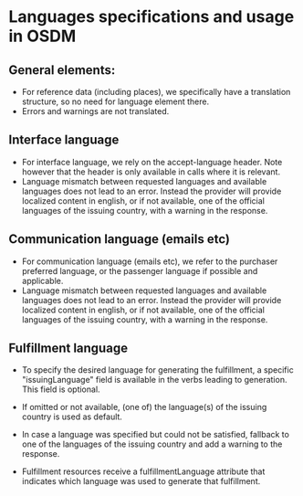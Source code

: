 # Languages specifications and usage in OSDM

## General elements:
- For reference data (including places), we specifically have a translation structure, so no need for language element there.
- Errors and warnings are not translated.

## Interface language
- For interface language, we rely on the accept-language header. Note however that the header is only available in calls where it is relevant.
- Language mismatch between requested languages and available languages does not lead to an error. Instead the provider will provide localized content in english, or if not available, one of the official languages of the issuing country, with a warning in the response.

## Communication language (emails etc)
- For communication language (emails etc), we refer to the purchaser preferred language, or the passenger language if possible and applicable.
- Language mismatch between requested languages and available languages does not lead to an error. Instead the provider will provide localized content in english, or if not available, one of the official languages of the issuing country, with a warning in the response.

## Fulfillment language
- To specify the desired language for generating the fulfillment, a specific "issuingLanguage" field is available in the verbs leading to generation. This field is optional.

- If omitted or not available, (one of) the language(s) of the issuing country is used as default.

- In case a language was specified but could not be satisfied, fallback to one of the languages of the issuing country and add a warning to the response.

- Fulfillment resources receive a fulfillmentLanguage attribute that indicates which language was used to generate that fulfillment.
